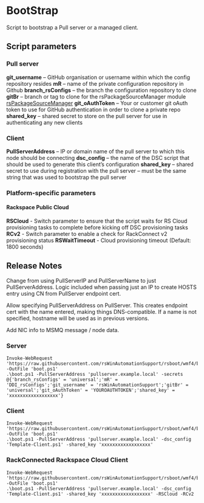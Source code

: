 # BootStrap

Script to bootstrap a Pull server or a managed client.

## Script parameters
### Pull server
**git_username** – GitHub organisation or username within which the config repository resides
**mR** – name of the private configuration repository in Github
**branch_rsConfigs** – the branch the configuration repository to clone
**gitBr** – branch or tag to clone for the rsPackageSourceManager module [rsPackageSourceManager](https://github.com/rsWinAutomationSupport/rsPackageSourceManager)
**git_oAuthToken** – Your or customer git oAuth token to use for GitHub authentication in order to clone a private repo
**shared_key** – shared secret to store on the pull server for use in authenticating any new clients
### Client
**PullServerAddress** – IP or domain name of the pull server to which this node should be connecting
**dsc_config** – the name of the DSC script that should be used to generate this client’s configuration
**shared_key** – shared secret to use during registration with the pull server – must be the same string that was used to bootstrap the pull server
### Platform-specific parameters
#### Rackspace Public Cloud
**RSCloud** - Switch parameter to ensure that the script waits for RS Cloud provisioning tasks to complete before kicking off DSC provisioning tasks
**RCv2** - Switch parameter to enable a check for RackConnect v2 provisioning status
**RSWaitTimeout** - Cloud provisioning timeout (Default: 1800 seconds)

## Release Notes

Change from using PullServerIP and PullServerName to just PullServerAddress. Logic included when passing just an IP to create HOSTS entry using CN from PullServer endpoint cert.

Allow specifying PullServerAddress on PullServer. This creates endpoint cert with the name entered, making things DNS-compatible. If a name is not specified, hostname will be used as in previous versions.

Add NIC info to MSMQ message / node data.


### Server
```PoSh
Invoke-WebRequest 'https://raw.githubusercontent.com/rsWinAutomationSupport/rsboot/wmf4/boot.ps1' -OutFile 'boot.ps1'
.\boot.ps1 -PullServerAddress 'pullserver.example.local' -secrets @{'branch_rsConfigs' = 'universal';'mR' = 'DDI_rsConfigs';'git_username' = 'rsWinAutomationSupport';'gitBr' = 'universal';'git_oAuthToken' = 'YOUROAUTHTOKEN';'shared_key' = 'xxxxxxxxxxxxxxxxxx'}
```
### Client
```PoSh
Invoke-WebRequest 'https://raw.githubusercontent.com/rsWinAutomationSupport/rsboot/wmf4/boot.ps1' -OutFile 'boot.ps1'
.\boot.ps1 -PullServerAddress 'pullserver.example.local' -dsc_config 'Template-Client.ps1' -shared_key 'xxxxxxxxxxxxxxxxxx'
```
### RackConnected Rackspace Cloud Client
```PoSh
Invoke-WebRequest 'https://raw.githubusercontent.com/rsWinAutomationSupport/rsboot/wmf4/boot.ps1' -OutFile 'boot.ps1'
.\boot.ps1 -PullServerAddress 'pullserver.example.local' -dsc_config 'Template-Client.ps1' -shared_key 'xxxxxxxxxxxxxxxxxx' -RSCloud -RCv2
```